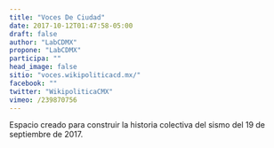 ```yaml
---
title: "Voces De Ciudad"
date: 2017-10-12T01:47:58-05:00
draft: false
author: "LabCDMX"
propone: "LabCDMX"
participa: ""
head_image: false
sitio: "voces.wikipoliticacd.mx/"
facebook: ""
twitter: "WikipoliticaCMX"
vimeo: /239870756
---
```

Espacio creado para construir la historia colectiva del sismo del 19 de septiembre de 2017.
